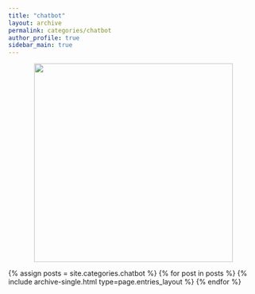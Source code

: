 ```yaml
---
title: "chatbot"
layout: archive
permalink: categories/chatbot
author_profile: true
sidebar_main: true
---
```


<p align="center">
<img src="../../../image/chatbot/chatbot_lachesis.png" 
width="400" height="400"/>
</p>


{% assign posts = site.categories.chatbot %}
{% for post in posts %} {% include archive-single.html type=page.entries_layout %} {% endfor %}